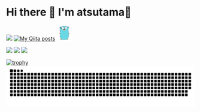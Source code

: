 # Hi there 👋 I'm atsutama🌱



![](https://komarev.com/ghpvc/?username=atsutama2)
[![My Qiita posts](https://qiita-badge.apiapi.app/s/atsutama2/posts.svg)](http://qiita.com/atsutama)
<a href="https://golang.org" target="_blank" rel="noreferrer">
  <img src="https://raw.githubusercontent.com/devicons/devicon/master/icons/go/go-original.svg" alt="go" width="40" height="40"/> </a>

![](http://github-profile-summary-cards.vercel.app/api/cards/profile-details?username=atsutama2&theme=nord_bright)
![](http://github-profile-summary-cards.vercel.app/api/cards/stats?username=atsutama2&theme=nord_bright)
![](http://github-profile-summary-cards.vercel.app/api/cards/repos-per-language?username=atsutama2&theme=nord_bright)

[![trophy](https://github-profile-trophy.vercel.app/?username=atsutama2)](https://github.com/takaryo/github-profile-trophy)
![Altテキスト](github-user-contribution.svg)



<!--
**atsutama2/atsutama2** is a ✨ _special_ ✨ repository because its `README.md` (this file) appears on your GitHub profile.

Here are some ideas to get you started:

- 🔭 I’m currently working on ...
- 🌱 I’m currently learning ...
- 👯 I’m looking to collaborate on ...
- 🤔 I’m looking for help with ...
- 💬 Ask me about ...
- 📫 How to reach me: ...
- 😄 Pronouns: ...
- ⚡ Fun fact: ...
-->
